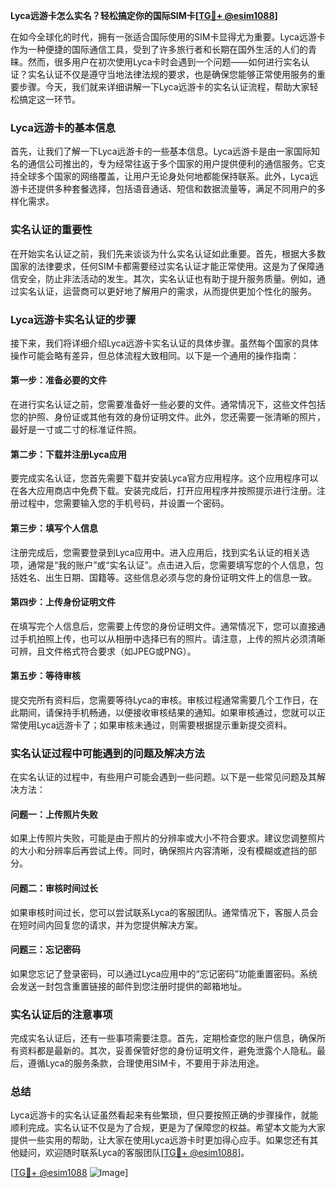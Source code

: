 **Lyca远游卡怎么实名？轻松搞定你的国际SIM卡[[TG💪+ @esim1088](https://t.me/s/esim1088)]**

在如今全球化的时代，拥有一张适合国际使用的SIM卡显得尤为重要。Lyca远游卡作为一种便捷的国际通信工具，受到了许多旅行者和长期在国外生活的人们的青睐。然而，很多用户在初次使用Lyca卡时会遇到一个问题——如何进行实名认证？实名认证不仅是遵守当地法律法规的要求，也是确保您能够正常使用服务的重要步骤。今天，我们就来详细讲解一下Lyca远游卡的实名认证流程，帮助大家轻松搞定这一环节。

### Lyca远游卡的基本信息

首先，让我们了解一下Lyca远游卡的一些基本信息。Lyca远游卡是由一家国际知名的通信公司推出的，专为经常往返于多个国家的用户提供便利的通信服务。它支持全球多个国家的网络覆盖，让用户无论身处何地都能保持联系。此外，Lyca远游卡还提供多种套餐选择，包括语音通话、短信和数据流量等，满足不同用户的多样化需求。

### 实名认证的重要性

在开始实名认证之前，我们先来谈谈为什么实名认证如此重要。首先，根据大多数国家的法律要求，任何SIM卡都需要经过实名认证才能正常使用。这是为了保障通信安全，防止非法活动的发生。其次，实名认证也有助于提升服务质量。例如，通过实名认证，运营商可以更好地了解用户的需求，从而提供更加个性化的服务。

### Lyca远游卡实名认证的步骤

接下来，我们将详细介绍Lyca远游卡实名认证的具体步骤。虽然每个国家的具体操作可能会略有差异，但总体流程大致相同。以下是一个通用的操作指南：

#### 第一步：准备必要的文件

在进行实名认证之前，您需要准备好一些必要的文件。通常情况下，这些文件包括您的护照、身份证或其他有效的身份证明文件。此外，您还需要一张清晰的照片，最好是一寸或二寸的标准证件照。

#### 第二步：下载并注册Lyca应用

要完成实名认证，您首先需要下载并安装Lyca官方应用程序。这个应用程序可以在各大应用商店中免费下载。安装完成后，打开应用程序并按照提示进行注册。注册过程中，您需要输入您的手机号码，并设置一个密码。

#### 第三步：填写个人信息

注册完成后，您需要登录到Lyca应用中。进入应用后，找到实名认证的相关选项，通常是“我的账户”或“实名认证”。点击进入后，您需要填写您的个人信息，包括姓名、出生日期、国籍等。这些信息必须与您的身份证明文件上的信息一致。

#### 第四步：上传身份证明文件

在填写完个人信息后，您需要上传您的身份证明文件。通常情况下，您可以直接通过手机拍照上传，也可以从相册中选择已有的照片。请注意，上传的照片必须清晰可辨，且文件格式符合要求（如JPEG或PNG）。

#### 第五步：等待审核

提交完所有资料后，您需要等待Lyca的审核。审核过程通常需要几个工作日，在此期间，请保持手机畅通，以便接收审核结果的通知。如果审核通过，您就可以正常使用Lyca远游卡了；如果审核未通过，则需要根据提示重新提交资料。

### 实名认证过程中可能遇到的问题及解决方法

在实名认证的过程中，有些用户可能会遇到一些问题。以下是一些常见问题及其解决方法：

#### 问题一：上传照片失败

如果上传照片失败，可能是由于照片的分辨率或大小不符合要求。建议您调整照片的大小和分辨率后再尝试上传。同时，确保照片内容清晰，没有模糊或遮挡的部分。

#### 问题二：审核时间过长

如果审核时间过长，您可以尝试联系Lyca的客服团队。通常情况下，客服人员会在短时间内回复您的请求，并为您提供解决方案。

#### 问题三：忘记密码

如果您忘记了登录密码，可以通过Lyca应用中的“忘记密码”功能重置密码。系统会发送一封包含重置链接的邮件到您注册时提供的邮箱地址。

### 实名认证后的注意事项

完成实名认证后，还有一些事项需要注意。首先，定期检查您的账户信息，确保所有资料都是最新的。其次，妥善保管好您的身份证明文件，避免泄露个人隐私。最后，遵循Lyca的服务条款，合理使用SIM卡，不要用于非法用途。

### 总结

Lyca远游卡的实名认证虽然看起来有些繁琐，但只要按照正确的步骤操作，就能顺利完成。实名认证不仅是为了合规，更是为了保障您的权益。希望本文能为大家提供一些实用的帮助，让大家在使用Lyca远游卡时更加得心应手。如果您还有其他疑问，欢迎随时联系Lyca的客服团队[[TG💪+ @esim1088](https://t.me/s/esim1088)]。

[[TG💪+ @esim1088](https://t.me/s/esim1088) ![Image](https://i.postimg.cc/4NQfJmqS/Snipaste-2025-05-13-00-14-12.png)]